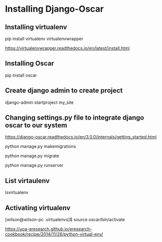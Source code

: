 # Installing Django-Oscar

## Installing virtualenv

pip install virtualenv virtualenvwrapper

https://virtualenvwrapper.readthedocs.io/en/latest/install.html

## Installing Oscar

pip install oscar

## Create django admin to create project

django-admin startproject my_site

## Changing settings.py file to integrate django oscar to our system

https://django-oscar.readthedocs.io/en/3.0.0/internals/getting_started.html

python manage.py makemigrations

python manage.py migrate

python manage.py runserver

## List virtaulenv
lsvirtualenv

## Activating virtualenv
[wilson@wilson-pc .virtualenvs]$ source oscar/bin/activate

https://uoa-eresearch.github.io/eresearch-cookbook/recipe/2014/11/26/python-virtual-env/


